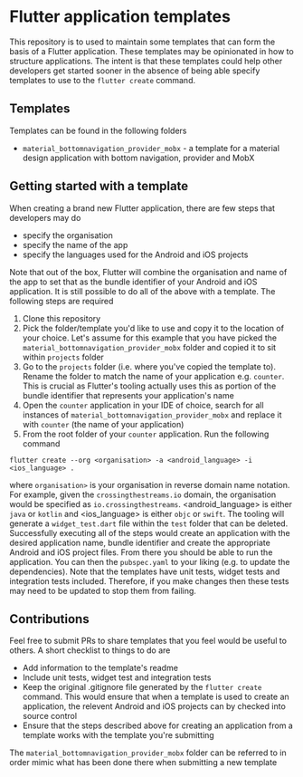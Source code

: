 # Flutter application templates

This repository is to used to maintain some templates that can form the basis of a Flutter application. These templates may be opinionated in how to structure applications. The intent is that these templates could help other developers get started sooner in the absence of being able specify templates to use to the `flutter create` command.

## Templates 
Templates can be found in the following folders

- `material_bottomnavigation_provider_mobx` - a template for a material design application with bottom navigation, provider and MobX

## Getting started with a template

When creating a brand new Flutter application, there are few steps that developers may do

- specify the organisation 
- specify the name of the app
- specify the languages used for the Android and iOS projects

Note that out of the box, Flutter will combine the organisation and name of the app to set that as the bundle identifier of your Android and iOS application. It is still possible to do all of the above with a template. The following steps are required
1. Clone this repository
2. Pick the folder/template you'd like to use and copy it to the location of your choice. Let's assume for this example that you have picked the `material_bottomnavigation_provider_mobx` folder and copied it to sit within `projects` folder
3. Go to the `projects` folder (i.e. where you've copied the template to). Rename the folder to match the name of your application e.g. `counter`. This is crucial as Flutter's tooling actually uses this as portion of the bundle identifier that represents your application's name
4. Open the `counter` application in your IDE of choice, search for all instances of `material_bottomnavigation_provider_mobx` and replace it with `counter` (the name of your application)
5. From the root folder of your `counter` application. Run the following command

```
flutter create --org <organisation> -a <android_language> -i <ios_language> .
```

where `organisation>` is your organisation in reverse domain name notation. For example, given the `crossingthestreams.io` domain, the organisation would be specified as `io.crossingthestreams`. <android_language> is either `java` or `kotlin` and <ios_language> is either `objc` or `swift`. The tooling will generate a `widget_test.dart` file within the `test` folder that can be deleted. Successfully executing all of the steps would create an application with the desired application name, bundle identifier and create the appropriate Android and iOS project files. From there you should be able to run the application. You can then the `pubspec.yaml` to your liking (e.g. to update the dependencies). Note that the templates have unit tests, widget tests and integration tests included. Therefore, if you make changes then these tests may need to be updated to stop them from failing.

## Contributions

Feel free to submit PRs to share templates that you feel would be useful to others. A short checklist to things to do are

- Add information to the template's readme
- Include unit tests, widget test and integration tests
- Keep the original .gitignore file generated by the `flutter create` command. This would ensure that when a template is used to create an application, the relevent Android and iOS projects can by checked into source control
- Ensure that the steps described above for creating an application from a template works with the template you're submitting

The `material_bottomnavigation_provider_mobx` folder can be referred to in order mimic what has been done there when submitting a new template
